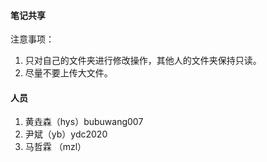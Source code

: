#### 笔记共享

注意事项：

1.  只对自己的文件夹进行修改操作，其他人的文件夹保持只读。
2.  尽量不要上传大文件。



#### 人员

1. 黄垚森（hys）bubuwang007
2. 尹斌（yb）ydc2020
3. 马哲霖 （mzl）